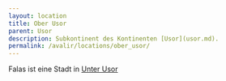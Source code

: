 ```yaml
---
layout: location
title: Ober Usor
parent: Usor
description: Subkontinent des Kontinenten [Usor](usor.md).
permalink: /avalir/locations/ober_usor/
---
```


Falas ist eine Stadt in [Unter Usor](../unter_usor)

